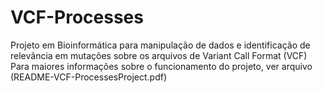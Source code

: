 # VCF-Processes
Projeto em Bioinformática para manipulação de dados e identificação de relevância em mutações sobre os arquivos de Variant Call Format (VCF)
Para maiores informações sobre o funcionamento do projeto, ver arquivo (README-VCF-ProcessesProject.pdf)
